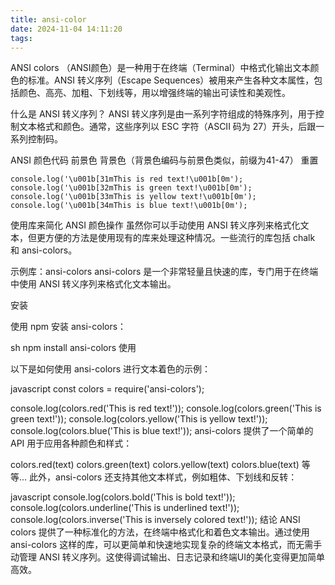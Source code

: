 ```yaml
---
title: ansi-color
date: 2024-11-04 14:11:20
tags:
---
```

ANSI colors （ANSI颜色）是一种用于在终端（Terminal）中格式化输出文本颜色的标准。ANSI 转义序列（Escape Sequences）被用来产生各种文本属性，包括颜色、高亮、加粗、下划线等，用以增强终端的输出可读性和美观性。

什么是 ANSI 转义序列？
ANSI 转义序列是由一系列字符组成的特殊序列，用于控制文本格式和颜色。通常，这些序列以 ESC 字符（ASCII 码为 27）开头，后跟一系列控制码。

ANSI 颜色代码
前景色
背景色（背景色编码与前景色类似，前缀为41-47）
重置
```
console.log('\u001b[31mThis is red text!\u001b[0m');
console.log('\u001b[32mThis is green text!\u001b[0m');
console.log('\u001b[33mThis is yellow text!\u001b[0m');
console.log('\u001b[34mThis is blue text!\u001b[0m');
```

使用库来简化 ANSI 颜色操作
虽然你可以手动使用 ANSI 转义序列来格式化文本，但更方便的方法是使用现有的库来处理这种情况。一些流行的库包括 chalk 和 ansi-colors。

示例库：ansi-colors
ansi-colors 是一个非常轻量且快速的库，专门用于在终端中使用 ANSI 转义序列来格式化文本输出。

安装

使用 npm 安装 ansi-colors：

sh
npm install ansi-colors
使用

以下是如何使用 ansi-colors 进行文本着色的示例：

javascript
const colors = require('ansi-colors');

console.log(colors.red('This is red text!'));
console.log(colors.green('This is green text!'));
console.log(colors.yellow('This is yellow text!'));
console.log(colors.blue('This is blue text!'));
ansi-colors 提供了一个简单的 API 用于应用各种颜色和样式：

colors.red(text)
colors.green(text)
colors.yellow(text)
colors.blue(text)
等等...
此外，ansi-colors 还支持其他文本样式，例如粗体、下划线和反转：

javascript
console.log(colors.bold('This is bold text!'));
console.log(colors.underline('This is underlined text!'));
console.log(colors.inverse('This is inversely colored text!'));
结论
ANSI colors 提供了一种标准化的方法，在终端中格式化和着色文本输出。通过使用 ansi-colors 这样的库，可以更简单和快速地实现复杂的终端文本格式，而无需手动管理 ANSI 转义序列。这使得调试输出、日志记录和终端UI的美化变得更加简单高效。

